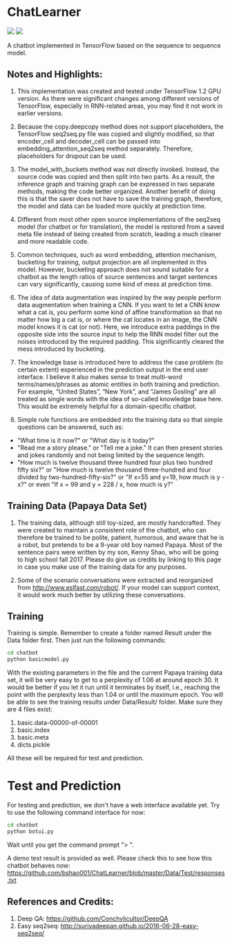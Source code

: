 # ChatLearner

![](https://img.shields.io/badge/python-3.5.2-brightgreen.svg) ![](https://img.shields.io/badge/tensorflow-1.2.0-yellowgreen.svg)

A chatbot implemented in TensorFlow based on the sequence to sequence model.

## Notes and Highlights:
1. This implementation was created and tested under TensorFlow 1.2 GPU version. As there were significant changes among different versions of TensorFlow, especially in RNN-related areas, you may find it not work in earlier versions.

2. Because the copy.deepcopy method does not support placeholders, the TensorFlow seq2seq.py file was copied and slightly modified, so that encoder_cell and decoder_cell can be passed into embedding_attention_seq2seq method separately. Therefore, placeholders for dropout can be used.

3. The model_with_buckets method was not directly invoked. Instead, the source code was copied and then split into two parts. As a result, the inference graph and training graph can be expressed in two separate methods, making the code better organized. Another benefit of doing this is that the saver does not have to save the training graph, therefore, the model and data can be loaded more quickly at prediction time.

4. Different from most other open source implementations of the seq2seq model (for chatbot or for translation), the model is restored from a saved meta file instead of being created from scratch, leading a much cleaner and more readable code.

5. Common techniques, such as word embedding, attention mechanism, bucketing for training, output projection are all implemented in this model. However, bucketing approach does not sound suitable for a chatbot as the length ratios of source sentences and target sentences can vary significantly, causing some kind of mess at prediction time.

6. The idea of data augmentation was inspired by the way people perform data augmentation when training a CNN. If you want to let a CNN know what a cat is, you perform some kind of affine transformation so that no matter how big a cat is, or where the cat locates in an image, the CNN model knows it is cat (or not). Here, we introduce extra paddings in the opposite side into the source input to help the RNN model filter out the noises introduced by the required padding. This significantly cleared the mess introduced by bucketing.

7. The knowledge base is introduced here to address the case problem (to certain extent) experienced in the prediction output in the end user interface. I believe it also makes sense to treat multi-word terms/names/phrases as atomic entities in both training and prediction. For example, “United States”, “New York”, and “James Gosling” are all treated as single words with the idea of so-called knowledge base here. This would be extremely helpful for a domain-specific chatbot.

8. Simple rule functions are embedded into the training data so that simple questions can be answered, such as:
  * "What time is it now?" or "What day is it today?"
  * "Read me a story please." or "Tell me a joke." It can then present stories and jokes randomly and not being limited by the sequence length. 
  * "How much is twelve thousand three hundred four plus two hundred fifty six?" or "How much is twelve thousand three-hundred and four divided by two-hundred-fifty-six?" or "If x=55 and y=19, how much is y - x?" or even "If x = 99 and y = 228 / x, how much is y?"

## Training Data (Papaya Data Set)
1. The training data, although still toy-sized, are mostly handcrafted. They were created to maintain a consistent role of the chatbot, who can therefore be trained to be polite, patient, humorous, and aware that he is a robot, but pretends to be a 9-year old boy named Papaya. Most of the sentence pairs were written by my son, Kenny Shao, who will be going to high school fall 2017. Please do give us credits by linking to this page in case you make use of the training data for any purposes.

2. Some of the scenario conversations were extracted and reorganized from http://www.eslfast.com/robot/. If your model can support context, it would work much better by utilizing these conversations.

## Training
Training is simple. Remember to create a folder named Result under the Data folder first. Then just run the following commands:

```bash
cd chatbot
python basicmodel.py
```

With the existing parameters in the file and the current Papaya training data set, it will be very easy to get to a perplexity of 1.06 at around epoch 30. It would be better if you let it run until it terminates by itself, i.e., reaching the point with the perplexity less than 1.04 or until the maximum epoch. You will be able to see the training results under Data/Result/ folder. Make sure they are 4 files exist: 
1. basic.data-00000-of-00001
2. basic.index
3. basic.meta
4. dicts.pickle

All these will be required for test and prediction.

# Test and Prediction
For testing and prediction, we don't have a web interface available yet. Try to use the following command interface for now:

```bash
cd chatbot
python botui.py
```

Wait until you get the command prompt "> ".

A demo test result is provided as well. Please check this to see how this chatbot behaves now: https://github.com/bshao001/ChatLearner/blob/master/Data/Test/responses.txt

## References and Credits:
1. Deep QA: https://github.com/Conchylicultor/DeepQA
2. Easy seq2seq: http://suriyadeepan.github.io/2016-06-28-easy-seq2seq/
